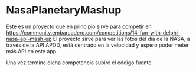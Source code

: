 # NasaPlanetaryMashup
Este es un proyecto que en principio sirve para competir en https://community.embarcadero.com/competitions/14-fun-with-delphi-nasa-api-mash-up
El proyecto sirve para ver las fotos del día de la NASA, a través de la API APOD, está centrado en la velocidad y espero poder meter más API 
en este app.

Una vez termine dicha competencia subiré el código fuente.  
